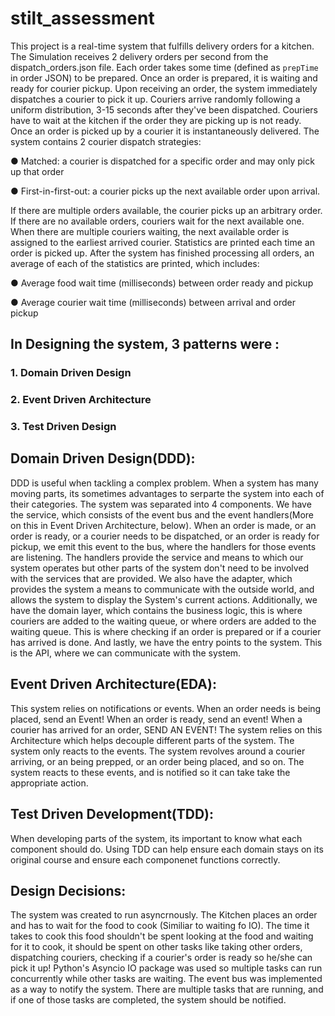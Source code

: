 # stilt_assessment
This project is a real-time system that fulfills delivery orders for a kitchen.
The Simulation receives 2 delivery orders per second from the dispatch_orders.json file. Each order
takes some time (defined as `prepTime` in order JSON) to be prepared. Once an order
is prepared, it is waiting and ready for courier pickup.
Upon receiving an order, the system immediately dispatches a courier to pick it up.
Couriers arrive randomly following a uniform distribution, 3-15 seconds after they've
been dispatched. Couriers have to wait at the kitchen if the order they are picking up is
not ready.
Once an order is picked up by a courier it is instantaneously delivered. The system contains 2
courier dispatch strategies:

● Matched: a courier is dispatched for a specific order and may only pick up that
order

● First-in-first-out: a courier picks up the next available order upon arrival.

If there are multiple orders available, the courier picks up an arbitrary order.
If there are no available orders, couriers wait for the next available one. When 
there are multiple couriers waiting, the next available order is assigned to the 
earliest arrived courier. Statistics are printed each time an order is picked up. After the system
has finished processing all orders, an average of each of the statistics are printed, which includes:

● Average food wait time (milliseconds) between order ready and pickup

● Average courier wait time (milliseconds) between arrival and order pickup

## In Designing the system, 3 patterns were :
### 1. Domain Driven Design 
### 2. Event Driven Architecture
### 3. Test Driven Design

## Domain Driven Design(DDD): 
DDD is useful when tackling a complex problem. When a system has many moving parts, its sometimes advantages to serparte the system into each of their categories. The system was separated into 4 components. We have the service, which consists of the event bus and the event handlers(More on this in Event Driven Architecture, below). When an order is made, or an order is ready, or a courier needs to be dispatched, or an order is ready for pickup, we emit this event to the bus, where the handlers for those events are listening. The handlers provide the service and means to which our system operates but other parts of the system don't need to be involved with the services that are provided. We also have the adapter, which provides the system a means to communicate with the outside world, and allows the system to display the System's current actions. Additionally, we have the domain layer, which contains the business logic, this is where couriers are added to the waiting queue, or where orders are added to the waiting queue. This is where checking if an order is prepared or if a courier has arrived is done. And lastly, we have the entry points to the system. This is the API, where we can communicate with the system.

## Event Driven Architecture(EDA): 
This system relies on notifications or events. When an order needs is being placed, send an Event! When an order is ready, send an event! When a courier has arrived for an order, SEND AN EVENT! The system relies on this Architecture which helps decouple different parts of the system. The system only reacts to the events. The system revolves around a courier arriving, or an being prepped, or an order being placed, and so on. The system reacts to these events, and is notified so it can take take the appropriate action.

## Test Driven Development(TDD): 
When developing parts of the system, its important to know what each component should do. Using TDD can help ensure each domain stays on its original course and ensure each componenet functions correctly.

## Design Decisions:
The system was created to run asyncrnously. The Kitchen places an order and has to wait for the food to cook (Similiar to waiting fo IO). The time it takes to cook this food shouldn't be spent looking at the food and waiting for it to cook, it should be spent on other tasks like taking other orders, dispatching couriers, checking if a courier's order is ready so he/she can pick it up! Python's Asyncio IO package was used so multiple tasks can run concurrently while other tasks are waiting. The event bus was implemented as a way to notify the system. There are multiple tasks that are running, and if one of those tasks are completed, the system should be notified.

